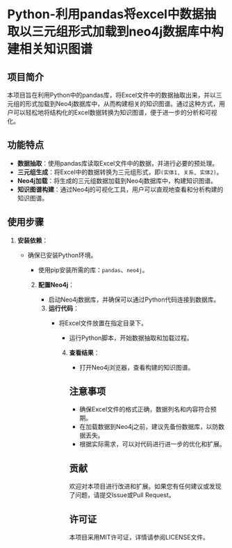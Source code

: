 # Python-利用pandas将excel中数据抽取以三元组形式加载到neo4j数据库中构建相关知识图谱

## 项目简介

本项目旨在利用Python中的pandas库，将Excel文件中的数据抽取出来，并以三元组的形式加载到Neo4j数据库中，从而构建相关的知识图谱。通过这种方式，用户可以轻松地将结构化的Excel数据转换为知识图谱，便于进一步的分析和可视化。

## 功能特点

- **数据抽取**：使用pandas库读取Excel文件中的数据，并进行必要的预处理。
- **三元组生成**：将Excel中的数据转换为三元组形式，即`(实体1, 关系, 实体2)`。
- **Neo4j加载**：将生成的三元组数据加载到Neo4j数据库中，构建知识图谱。
- **知识图谱构建**：通过Neo4j的可视化工具，用户可以直观地查看和分析构建的知识图谱。

## 使用步骤

1. **安装依赖**：
   - 确保已安装Python环境。
      - 使用pip安装所需的库：`pandas`、`neo4j`。

      2. **配置Neo4j**：
         - 启动Neo4j数据库，并确保可以通过Python代码连接到数据库。

         3. **运行代码**：
            - 将Excel文件放置在指定目录下。
               - 运行Python脚本，开始数据抽取和加载过程。

               4. **查看结果**：
                  - 打开Neo4j浏览器，查看构建的知识图谱。

                  ## 注意事项

                  - 确保Excel文件的格式正确，数据列名和内容符合预期。
                  - 在加载数据到Neo4j之前，建议先备份数据库，以防数据丢失。
                  - 根据实际需求，可以对代码进行进一步的优化和扩展。

                  ## 贡献

                  欢迎对本项目进行改进和扩展。如果您有任何建议或发现了问题，请提交Issue或Pull Request。

                  ## 许可证

                  本项目采用MIT许可证，详情请参阅LICENSE文件。
